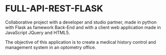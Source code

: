# FULL-API-REST-FLASK
Collaborative project with a developer and studio partner, made in python with Flask as famework Back-End and with a client web application made in JavaScript JQuery and HTML5.

The objective of this application is to create a medical history control and management system in an optometry office.
